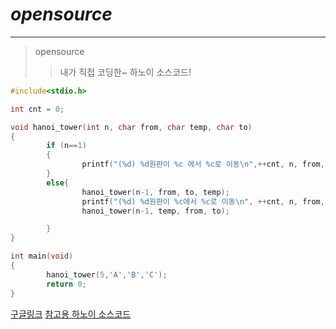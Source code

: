 # ***opensource***
***
 >opensource
>>내가 직접 코딩한~ 하노이 소스코드!

```C
#include<stdio.h>

int cnt = 0;

void hanoi_tower(int n, char from, char temp, char to)
{
        if (n==1)
        {
                printf("(%d) %d원판이 %c 에서 %c로 이동\n",++cnt, n, from, to);
        }
        else{
                hanoi_tower(n-1, from, to, temp);
                printf("(%d) %d원판이 %c에서 %c로 이동\n", ++cnt, n, from, to);
                hanoi_tower(n-1, temp, from, to);

        }
}

int main(void)
{
        hanoi_tower(5,'A','B','C');
        return 0;
}
```

[구글링크](https://www.google.co.kr/)
[참고용 하노이 소스코드](https://claris.tistory.com/24)
